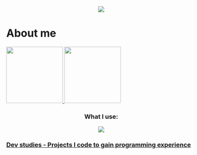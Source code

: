 <div align="center">
<img src="https://readme-typing-svg.herokuapp.com/?font=Righteous&size=35&center=true&vCenter=true&width=500&height=70&duration=4000&lines=Hi!+👋;+I'm+André!;I+love+coding" >
</div>

# About me
<div align="center">
<div style="display: flex;">
    <a href="#">
        <img height="150em" src="https://github-readme-stats.vercel.app/api/top-langs?username=andrerwfreitas&layout=compact&theme=radical" />
        <img height="150em" src="https://github-readme-stats.vercel.app/api?username=andrerwfreitas&show_icons=true&theme=radical&include_all_commits=false&count_private=true" />
    </a>
</div>
    
<h3>What I use:</h3>
    
<img src="https://skillicons.dev/icons?i=html,css,md,next,react,bootstrap,nodejs,git,github,bitbucket,figma,vscode,replit,aws,vercel,stackoverflow,tailwind&perline=14" />
</div>


### [Dev studies - Projects I code to gain programming experience](https://github.com/andrerwfreitas/andrerwfreitas/blob/main/dev-studies.md)
